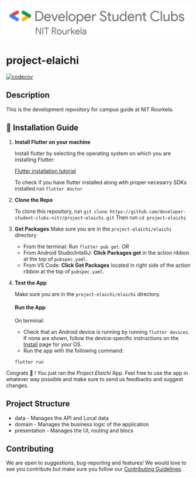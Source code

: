 ![DSC Banner Image](https://raw.githubusercontent.com/developer-student-clubs-nitr/project-elaichi/master/dsc_nitr.png)

# project-elaichi

[![codecov](https://codecov.io/gh/dscnitrourkela/project-elaichi/branch/master/graph/badge.svg)](https://codecov.io/gh/dscnitrourkela/project-elaichi)

## Description

This is the development repository for campus guide at NIT Rourkela.

## 🚀 Installation Guide

1.  **Install Flutter on your machine**

    Install flutter by selecting the operating system on which you are installing Flutter:

    [Flutter installation tutorial](https://flutter.dev/docs/get-started/install)

    To check if you have flutter installed along wtih proper necesarry SDKs installed
    run `flutter doctor`

2.  **Clone the Repo**

    To clone this repository, run `git clone https://github.com/developer-student-clubs-nitr/project-elaichi.git`
    Then run `cd project-elaichi`

3.  **Get Packages**
    Make sure you are in the `project-elaichi/elaichi` directory

    - From the terminal: Run `flutter pub get`.
      _OR_
    - From Android Studio/IntelliJ: **Click Packages get** in the action ribbon at the top of `pubspec.yaml`.
    - From VS Code: **Click Get Packages** located in right side of the action ribbon at the top of `pubspec.yaml`.

4.  **Test the App**

    Make sure you are in the `project-elaichi/elaichi` directory.

    #### Run the App

    On terminal:

    - Check that an Android device is running by running `flutter devices`. If none are shown, follow the device-specific instructions on the [Install](https://flutter.dev/docs/get-started/install) page for your OS.
    - Run the app with the following command:

    ```
    flutter run
    ```

Congrats 🥳 ! You just ran the _Project Elaichi_ App.
Feel free to use the app in whatever way possible and make sure to send us feedbacks and suggest changes.

## Project Structure

- data - Manages the API and Local data
- domain - Manages the business logic of the application
- presentation - Manages the UI, routing and blocs
<!-- * di - Manages the dependency Injection of the application -->

<!-- ## Code of Conduct

This project adheres to the Contributor Covenant code of conduct. By participating, you are expected to uphold this code. Please report unacceptable behavior to info@flutter.pt. -->

<!-- ## License
This project is open source software licensed under the [MIT LICENSE](LICENSE.md).-->

## Contributing

We are open to suggestions, bug-reporting and features! We would love to see you contribute but make sure you follow our [Contributing Guidelines](CONTRIBUTING.md).
